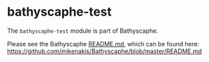 # bathyscaphe-test

The `bathyscaphe-test` module is part of Bathyscaphe.

Please see the Bathyscaphe [README.md](./../README.md), which can be found here:
https://github.com/mikenakis/Bathyscaphe/blob/master/README.md
